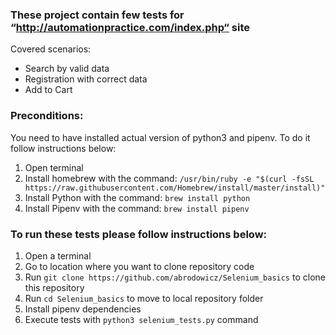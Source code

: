 ### These project contain few tests for “http://automationpractice.com/index.php“ site
Covered scenarios:
- Search by valid data
- Registration with correct data
- Add to Cart

### Preconditions:
You need to have installed actual version of python3 and pipenv. 
To do it follow instructions below:
1. Open terminal
2. Install homebrew with the command:
`/usr/bin/ruby -e "$(curl -fsSL https://raw.githubusercontent.com/Homebrew/install/master/install)"`
3. Install Python with the command: `brew install python`
4. Install Pipenv with the command: `brew install pipenv`

### To run these tests please follow instructions below:
1) Open a terminal
2) Go to location where you want to clone repository code
3) Run `git clone https://github.com/abrodowicz/Selenium_basics` to clone this repository
4) Run `cd Selenium_basics` to move to local repository folder
5) Install pipenv dependencies
6) Execute tests with `python3 selenium_tests.py` command